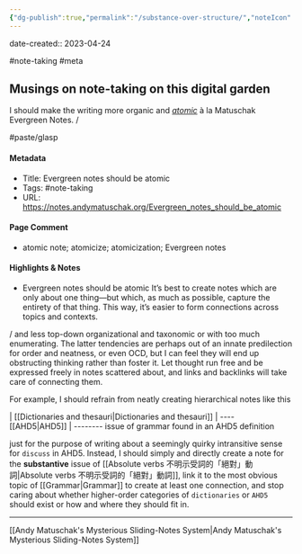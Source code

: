 ```yaml
---
{"dg-publish":true,"permalink":"/substance-over-structure/","noteIcon":"2"}
---
```


date-created:: 2023-04-24

#note-taking 
#meta 
## Musings on note-taking on this digital garden

I should make the writing more organic and *[atomic](https://notes.andymatuschak.org/Evergreen_notes_should_be_atomic)* à la Matuschak Evergreen Notes. /

#paste/glasp 
#### Metadata
- Title: Evergreen notes should be atomic
- Tags: #note-taking
- URL: https://notes.andymatuschak.org/Evergreen_notes_should_be_atomic
#### Page Comment
- atomic note; atomicize; atomicization; Evergreen notes
#### Highlights & Notes

- Evergreen notes should be atomic It’s best to create notes which are only about one thing—but which, as much as possible, capture the entirety of that thing.  This way, it’s easier to form connections across topics and contexts.

/ and less top-down organizational and taxonomic or with too much enumerating. The latter tendencies are perhaps out of an innate predilection for order and neatness, or even OCD, but I can feel they will end up obstructing thinking rather than foster it. Let thought run free and be expressed freely in notes scattered about, and links and backlinks will take care of connecting them.

For example, I should refrain from neatly creating hierarchical notes like this

| [[Dictionaries and thesauri\|Dictionaries and thesauri]] 
| ---- [[AHD5\|AHD5]]
| -------- issue of grammar found in an AHD5 definition

just for the purpose of writing about a seemingly quirky intransitive sense for `discuss` in AHD5. Instead, I should simply and directly create a note for the **substantive** issue of [[Absolute verbs 不明示受詞的「絕對」動詞\|Absolute verbs 不明示受詞的「絕對」動詞]], link it to the most obvious topic of [[Grammar\|Grammar]] to create at least one connection, and stop caring about whether higher-order categories of `dictionaries` or `AHD5` should exist or how and where they should fit in.

---
[[Andy Matuschak's Mysterious Sliding-Notes System\|Andy Matuschak's Mysterious Sliding-Notes System]]